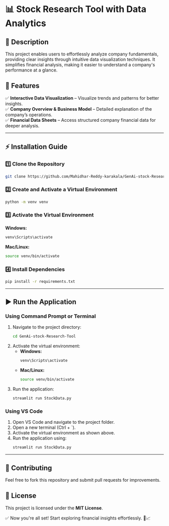 # 📊 Stock Research Tool with Data Analytics

## 📌 Description
This project enables users to effortlessly analyze company fundamentals, providing clear insights through intuitive data visualization techniques. It simplifies financial analysis, making it easier to understand a company's performance at a glance.

## 🚀 Features
✅ **Interactive Data Visualization** – Visualize trends and patterns for better insights.  
✅ **Company Overview & Business Model** – Detailed explanation of the company’s operations.  
✅ **Financial Data Sheets** – Access structured company financial data for deeper analysis.  

---

## ⚡ Installation Guide

### 1️⃣ Clone the Repository
```sh
git clone https://github.com/Mahidhar-Reddy-karakala/GenAi-stock-Research-Tool.git
```

### 2️⃣ Create and Activate a Virtual Environment
```sh
python -m venv venv
```

### 3️⃣ Activate the Virtual Environment
**Windows:**  
```sh
venv\Scripts\activate
```
**Mac/Linux:**  
```sh
source venv/bin/activate
```

### 4️⃣ Install Dependencies
```sh
pip install -r requirements.txt
```

---

## ▶️ Run the Application
### **Using Command Prompt or Terminal**
1. Navigate to the project directory:
   ```sh
   cd GenAi-stock-Research-Tool
   ```
2. Activate the virtual environment:
   - **Windows:**
     ```sh
     venv\Scripts\activate
     ```
   - **Mac/Linux:**
     ```sh
     source venv/bin/activate
     ```
3. Run the application:
   ```sh
   streamlit run StockData.py
   ```

### **Using VS Code**
1. Open VS Code and navigate to the project folder.
2. Open a new terminal (Ctrl + `).
3. Activate the virtual environment as shown above.
4. Run the application using:
   ```sh
   streamlit run StockData.py
   ```

---

## 🤝 Contributing
Feel free to fork this repository and submit pull requests for improvements.

## 📜 License
This project is licensed under the **MIT License**.

✅ Now you're all set! Start exploring financial insights effortlessly. 🚀📈
